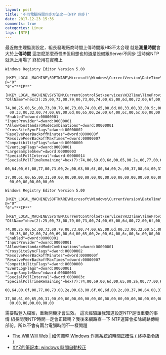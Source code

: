```yaml
---
layout: post
title: '不同電腦時間同步方法之一(NTP 同步)'
date: 2017-12-23 15:36
comments: true
categories: Linux
tags: [NTP]
---
```

最近做生理監測設定，組長發現廠商時間上傳時間跟HIS不太合理
就是**測量時間**會大於**上傳時間**
這怎麼那麼奇怪!!!但用想也知道是設備跟Server不同步
這時候NTP就派上用場了
終於用在實務上

<!--more-->

```reg 時間同步20s.reg
Windows Registry Editor Version 5.00

[HKEY_LOCAL_MACHINE\SOFTWARE\Microsoft\Windows\CurrentVersion\DateTime\Servers]
@="0"
"0"="**IP**"

[HKEY_LOCAL_MACHINE\SYSTEM\CurrentControlSet\services\W32Time\TimeProviders\NtpClient]
"DllName"=hex(2):25,00,73,00,79,00,73,00,74,00,65,00,6d,00,72,00,6f,00,6f,00,\
  74,00,25,00,5c,00,73,00,79,00,73,00,74,00,65,00,6d,00,33,00,32,00,5c,00,77,\
  00,33,00,32,00,74,00,69,00,6d,00,65,00,2e,00,64,00,6c,00,6c,00,00,00
"Enabled"=dword:00000001
"InputProvider"=dword:00000001
"AllowNonstandardModeCombinations"=dword:00000001
"CrossSiteSyncFlags"=dword:00000002
"ResolvePeerBackoffMinutes"=dword:0000000f
"ResolvePeerBackoffMaxTimes"=dword:00000007
"CompatibilityFlags"=dword:80000000
"EventLogFlags"=dword:00000001
"LargeSampleSkew"=dword:00000003
"SpecialPollInterval"=dword:00000014
"SpecialPollTimeRemaining"=hex(7):74,00,69,00,6d,00,65,00,2e,00,77,00,69,00,6e,\
  00,64,00,6f,00,77,00,73,00,2e,00,63,00,6f,00,6d,00,2c,00,37,00,64,00,37,00,\
  37,00,61,00,65,00,31,00,00,00,00,00,00,00,00,00,00,00,00,00,00,00,00,00,00,\
  00,00,00,00,00,00,00
```

```reg  time60s.reg
Windows Registry Editor Version 5.00

[HKEY_LOCAL_MACHINE\SOFTWARE\Microsoft\Windows\CurrentVersion\DateTime\Servers]
@="0"
"0"="**IP**"

[HKEY_LOCAL_MACHINE\SYSTEM\CurrentControlSet\services\W32Time\TimeProviders\NtpClient]
"DllName"=hex(2):25,00,73,00,79,00,73,00,74,00,65,00,6d,00,72,00,6f,00,6f,00,\
  74,00,25,00,5c,00,73,00,79,00,73,00,74,00,65,00,6d,00,33,00,32,00,5c,00,77,\
  00,33,00,32,00,74,00,69,00,6d,00,65,00,2e,00,64,00,6c,00,6c,00,00,00
"Enabled"=dword:00000001
"InputProvider"=dword:00000001
"AllowNonstandardModeCombinations"=dword:00000001
"CrossSiteSyncFlags"=dword:00000002
"ResolvePeerBackoffMinutes"=dword:0000000f
"ResolvePeerBackoffMaxTimes"=dword:00000007
"CompatibilityFlags"=dword:80000000
"EventLogFlags"=dword:00000001
"LargeSampleSkew"=dword:00000003
"SpecialPollInterval"=dword:0000003c
"SpecialPollTimeRemaining"=hex(7):74,00,69,00,6d,00,65,00,2e,00,77,00,69,00,6e,\
  00,64,00,6f,00,77,00,73,00,2e,00,63,00,6f,00,6d,00,2c,00,37,00,64,00,37,00,\
  37,00,61,00,65,00,31,00,00,00,00,00,00,00,00,00,00,00,00,00,00,00,00,00,00,\
  00,00,00,00,00,00,00

```

需要點登入檔案，重新開機才會生效。
這次經驗讓我知道設定NTP是很重要的事情
組長問我NTP時間一定會正確嗎？我後來網路查一下
NTP運算會扣除網路傳輸部份，所以不會有兩台電腦時間不一樣問題

* [The Will Will Web | 如何調整 Windows 作業系統的時間正確性 ( 終極指令版 )](https://blog.miniasp.com/post/2009/06/08/How-to-adjust-Time-using-Windows-Time-Service.aspx)
* [XYZ的筆記本: windows 時間自動校正](http://xyz.cinc.biz/2015/04/windows-w32tm.html)